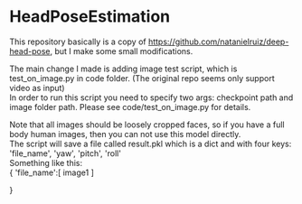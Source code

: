 # HeadPoseEstimation


This repository basically is a copy of https://github.com/natanielruiz/deep-head-pose, but I make some small modifications.<br />

The main change I made is adding image test script, which is test_on_image.py in code folder. (The original repo seems only support video as input)<br />
In order to run this script you need to specify two args: checkpoint path and image folder path. Please see code/test_on_image.py for details. <br />

Note that all images should be loosely cropped faces, so if you have a full body human images, then you can not use this model directly. <br />
The script will save a file called result.pkl which is a dict and with four keys: 'file_name', 'yaw', 'pitch', 'roll'<br />
Something like this:<br />
{ 'file_name':[ image1   ]<br />

}<br />










